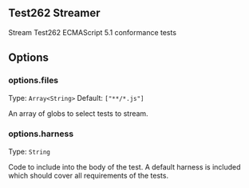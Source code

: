 ## Test262 Streamer

Stream Test262 ECMAScript 5.1 conformance tests

## Options

### options.files
Type: `Array<String>` Default: `["**/*.js"]`

An array of globs to select tests to stream.

### options.harness
Type: `String`

Code to include into the body of the test. A default harness is included which should cover all requirements of the tests.
